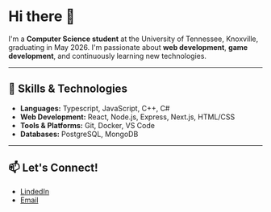 # Hi there 👋


I'm a **Computer Science student** at the University of Tennessee, Knoxville, graduating in May 2026. I'm passionate about **web development**, **game development**, and continuously learning new technologies.

---

## 🌱 Skills & Technologies
- **Languages:** Typescript, JavaScript, C++, C#
- **Web Development:** React, Node.js, Express, Next.js, HTML/CSS
- **Tools & Platforms:** Git, Docker, VS Code
- **Databases:** PostgreSQL, MongoDB

---

## 📫 Let's Connect!
- [LindedIn](https://linkedin.com/in/sulaiman-mohyuddin)
- [Email](mailto:smohyud1@vols.utk.edu)


<!--
**smohyud4/smohyud4** is a ✨ _special_ ✨ repository because its `README.md` (this file) appears on your GitHub profile.

Here are some ideas to get you started:

- 🔭 I’m currently working on ...
- 🌱 I’m currently learning ...
- 👯 I’m looking to collaborate on ...
- 🤔 I’m looking for help with ...
- 💬 Ask me about ...
- 📫 How to reach me: ...
- 😄 Pronouns: ...
- ⚡ Fun fact: ...
-->
